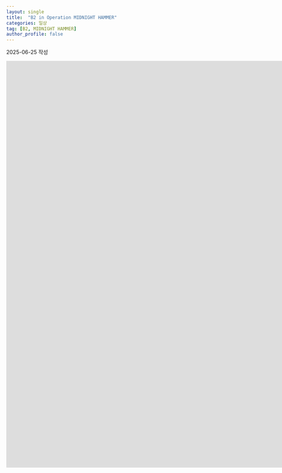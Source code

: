 ```yaml
---
layout: single
title:  "B2 in Operation MIDNIGHT HAMMER"
categories: 일상
tag: [B2, MIDNIGHT HAMMER]
author_profile: false
---
```

<p>2025-06-25 작성</p>

<iframe src="https://www.dvidshub.net/video/embed/967783" width="1920" height="1080" frameborder="0" allowtransparency allowfullscreen></iframe>